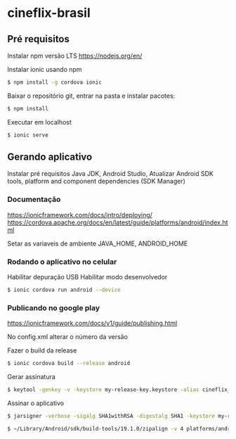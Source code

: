 # cineflix-brasil

## Pré requisitos
Instalar npm versão LTS
https://nodejs.org/en/

Instalar ionic usando npm
```sh
$ npm install -g cordova ionic
```

Baixar o repositório git, entrar na pasta e instalar pacotes:
```sh
$ npm install
```

Executar em localhost
```sh
$ ionic serve
```

## Gerando aplicativo

Instalar pré requisitos Java JDK, Android Studio, Atualizar Android SDK tools, platform and component dependencies (SDK Manager) 

### Documentação  

https://ionicframework.com/docs/intro/deploying/
https://cordova.apache.org/docs/en/latest/guide/platforms/android/index.html

Setar as variaveis de ambiente JAVA_HOME, ANDROID_HOME

### Rodando o aplicativo no celular
Habilitar depuração USB
Habilitar modo desenvolvedor

```sh
$ ionic cordova run android --device
```

### Publicando no google play

https://ionicframework.com/docs/v1/guide/publishing.html

No config.xml alterar o número da versão

Fazer o build da release

```sh
$ ionic cordova build --release android
```

Gerar assinatura

```sh
$ keytool -genkey -v -keystore my-release-key.keystore -alias cineflix_key -keyalg RSA -keysize 2048 -validity 10000
```

Assinar o aplicativo

```sh
$ jarsigner -verbose -sigalg SHA1withRSA -digestalg SHA1 -keystore my-release-key.keystore platforms/android/build/outputs/apk/android-release-unsigned.apk cineflix_key

$ ~/Library/Android/sdk/build-tools/19.1.0/zipalign -v 4 platforms/android/build/outputs/apk/android-release-unsigned.apk CineflixBrasil.apk 
```








